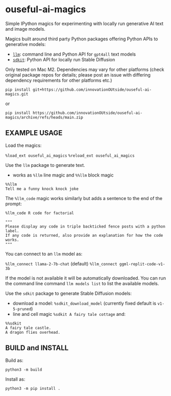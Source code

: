 # ouseful-ai-magics

Simple IPython magics for experimenting with locally run generative AI text and image models.

Magics built around third party Python packages offering Python APIs to generative models:

- [`llm`](https://github.com/simonw/llm): command line and Python API for `gpt4all` text models
- [`sdkit`](https://github.com/easydiffusion/sdkit): Python API for locally run Stable Diffusion

Only tested on Mac M2. Dependencies may vary for other platforms (check original package repos for details; please post an issue with differing dependency requirements for other platforms etc.)

`pip install git+https://github.com/innovationOUtside/ouseful-ai-magics.git`

or

`pip install https://github.com/innovationOUtside/ouseful-ai-magics/archive/refs/heads/main.zip`

## EXAMPLE USAGE

Load the magics:

`%load_ext ouseful_ai_magics`
`%reload_ext ouseful_ai_magics`

Use the `llm` package to generate text.

- works as `%llm` line magic and `%%llm` block magic

```text
%%llm
Tell me a funny knock knock joke
```

The `%llm_code` magic works similarly but adds a sentence to the end of the prompt:

`%llm_code R code for factorial`

```text
"""
Please display any code in triple backticked fence posts with a python label.
If any code is returned, also provide an explanation for how the code works.
"""
```

You can connect to an `llm` model as:

`%llm_connect llama-2-7b-chat` (default)
`%llm_connect ggml-replit-code-v1-3b`

If the model is not available it will be automatically downloaded. You can run the command line command `llm models list` to list the available models.

Use the `sdkit` package to generate Stable Diffusion models:

- download a model: `%sdkit_download_model` (currently fixed default is `v1-5-pruned`)
- line and cell magic `%sdkit A fairy tale cottage` and:

```text
%%sdkit
A fairy tale castle.
A dragon flies overhead.
```

## BUILD and INSTALL

Build as:

`python3 -m build`

Install as:

`python3 -m pip install .`

